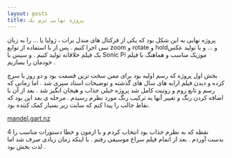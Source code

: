 ```yaml
---
layout: posts
title: پروژه نهایی ترم یک
---
```

پروژه نهایی به این شکل بود که یکی از فرکتال های مندل برات ، ژولیا یا ... را به زبان سی اجرا کنیم .
پس از با استفاده از توابع zoom و rotate و holdو ... و با تولید عکس یک فیلم خلاقانه تولید کنیم . 
و سپس با Sonic Pi موزیک مناسب و هماهنگ با فیلم خودمان را بسازیم . 


بخش اول پروژه که رسم اولیه بود برای ممن سخت ترین قسمت بود و دو روز با سرچ کرده و دیدن فیلم ارایه های سال های گذشته و توضیحات استاد سپری شد .
اما زمانی که رسم و تابع زوم و روتیت کامل شد پروژه خیلی جذاب و هیجان انگیز شد . 
 بعد از آن با اضافه کردن رنگ و تغییر آنها به ترکیب رنگ مورد نظرم رسیدم . 
مرحله ی بعد این بود که نقاط جالب را پیدا کنم که سایت زیر بسیار کمک کننده بود.

[mandel.gart.nz](https://mandel.gart.nz/)

 4 نقطه که به نظرم جذاب بود انتخاب کردم و با ازمون و خطا دستورات مناسب را بدست آوردم . 
  بعد از اتمام فیلم سراغ موسیقی رفتم . با اینکه زمان زیادی صرف شد اما لذت بخش بود . 


